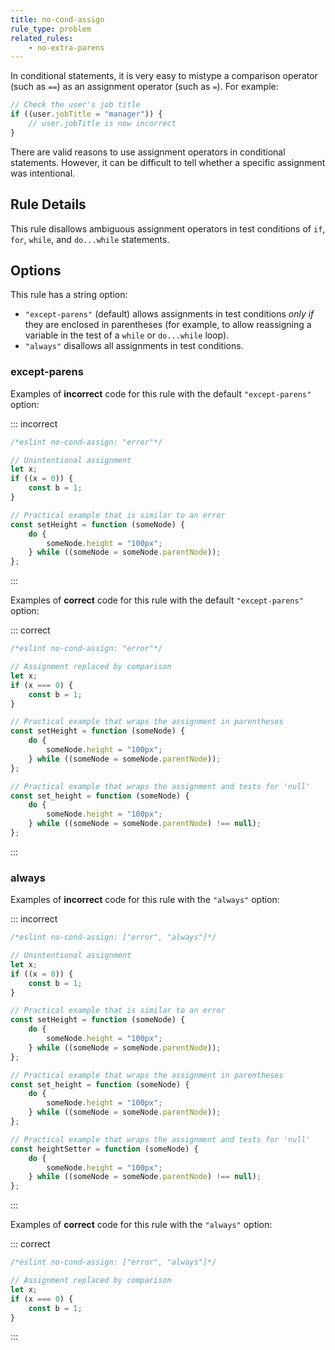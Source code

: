 ```yaml
---
title: no-cond-assign
rule_type: problem
related_rules:
    - no-extra-parens
---
```


In conditional statements, it is very easy to mistype a comparison operator (such as `==`) as an assignment operator (such as `=`). For example:

```js
// Check the user's job title
if ((user.jobTitle = "manager")) {
    // user.jobTitle is now incorrect
}
```

There are valid reasons to use assignment operators in conditional statements. However, it can be difficult to tell whether a specific assignment was intentional.

## Rule Details

This rule disallows ambiguous assignment operators in test conditions of `if`, `for`, `while`, and `do...while` statements.

## Options

This rule has a string option:

-   `"except-parens"` (default) allows assignments in test conditions _only if_ they are enclosed in parentheses (for example, to allow reassigning a variable in the test of a `while` or `do...while` loop).
-   `"always"` disallows all assignments in test conditions.

### except-parens

Examples of **incorrect** code for this rule with the default `"except-parens"` option:

::: incorrect

```js
/*eslint no-cond-assign: "error"*/

// Unintentional assignment
let x;
if ((x = 0)) {
    const b = 1;
}

// Practical example that is similar to an error
const setHeight = function (someNode) {
    do {
        someNode.height = "100px";
    } while ((someNode = someNode.parentNode));
};
```

:::

Examples of **correct** code for this rule with the default `"except-parens"` option:

::: correct

```js
/*eslint no-cond-assign: "error"*/

// Assignment replaced by comparison
let x;
if (x === 0) {
    const b = 1;
}

// Practical example that wraps the assignment in parentheses
const setHeight = function (someNode) {
    do {
        someNode.height = "100px";
    } while ((someNode = someNode.parentNode));
};

// Practical example that wraps the assignment and tests for 'null'
const set_height = function (someNode) {
    do {
        someNode.height = "100px";
    } while ((someNode = someNode.parentNode) !== null);
};
```

:::

### always

Examples of **incorrect** code for this rule with the `"always"` option:

::: incorrect

```js
/*eslint no-cond-assign: ["error", "always"]*/

// Unintentional assignment
let x;
if ((x = 0)) {
    const b = 1;
}

// Practical example that is similar to an error
const setHeight = function (someNode) {
    do {
        someNode.height = "100px";
    } while ((someNode = someNode.parentNode));
};

// Practical example that wraps the assignment in parentheses
const set_height = function (someNode) {
    do {
        someNode.height = "100px";
    } while ((someNode = someNode.parentNode));
};

// Practical example that wraps the assignment and tests for 'null'
const heightSetter = function (someNode) {
    do {
        someNode.height = "100px";
    } while ((someNode = someNode.parentNode) !== null);
};
```

:::

Examples of **correct** code for this rule with the `"always"` option:

::: correct

```js
/*eslint no-cond-assign: ["error", "always"]*/

// Assignment replaced by comparison
let x;
if (x === 0) {
    const b = 1;
}
```

:::
